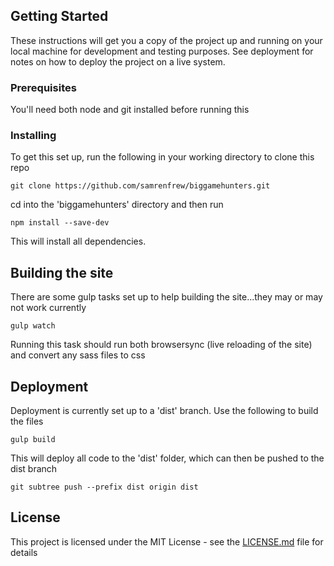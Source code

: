 ## Getting Started

These instructions will get you a copy of the project up and running on your local machine for development and testing purposes. See deployment for notes on how to deploy the project on a live system.

### Prerequisites

You'll need both node and git installed before running this

### Installing

To get this set up, run the following in your working directory to clone this repo

```
git clone https://github.com/samrenfrew/biggamehunters.git
```

cd into the 'biggamehunters' directory and then run

```
npm install --save-dev
```

This will install all dependencies.

## Building the site

There are some gulp tasks set up to help building the site...they may or may not work currently

```
gulp watch
```

Running this task should run both browsersync (live reloading of the site) and convert any sass files to css

## Deployment

Deployment is currently set up to a 'dist' branch. Use the following to build the files

```
gulp build
```

This will deploy all code to the 'dist' folder, which can then be pushed to the dist branch

```
git subtree push --prefix dist origin dist
```

## License

This project is licensed under the MIT License - see the [LICENSE.md](LICENSE.md) file for details
